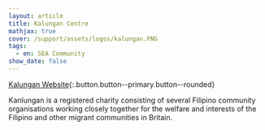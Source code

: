 ```yaml
---
layout: article
title: Kalungan Centre
mathjax: true
cover: /support/assets/logos/kalungan.PNG
tags:
  - en: SEA Community
show_date: false
---
```


[Kalungan Website](https://www.kanlungan.org.uk/){:.button.button--primary.button--rounded}

Kanlungan is a registered charity consisting of several Filipino community organisations working closely together for the welfare and interests of the Filipino and other migrant communities in Britain.
